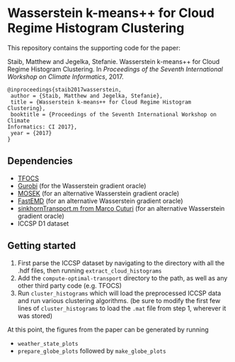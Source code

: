 # Wasserstein k-means++ for Cloud Regime Histogram Clustering
This repository contains the supporting code for the paper:

Staib, Matthew and Jegelka, Stefanie. Wasserstein k-means++ for Cloud Regime Histogram Clustering. In _Proceedings of the Seventh International Workshop on Climate Informatics_, 2017.

```
@inproceedings{staib2017wasserstein,
 author = {Staib, Matthew and Jegelka, Stefanie},
 title = {Wasserstein k-means++ for Cloud Regime Histogram Clustering},
 booktitle = {Proceedings of the Seventh International Workshop on Climate
Informatics: CI 2017},
 year = {2017}
}
```

## Dependencies
* [TFOCS](https://github.com/cvxr/TFOCS)
* [Gurobi](https://www.gurobi.com/) (for the Wasserstein gradient oracle)
* [MOSEK](https://www.mosek.com/) (for an alternative Wasserstein gradient oracle)
* [FastEMD](http://www.ariel.ac.il/sites/ofirpele/FastEMD/code/) (for an alternative Wasserstein gradient oracle)
* [sinkhornTransport.m from Marco Cuturi](http://marcocuturi.net/SI.html) (for an alternative Wasserstein gradient oracle)
* ICCSP D1 dataset

## Getting started
1. First parse the ICCSP dataset by navigating to the directory with all the .hdf files, then running `extract_cloud_histograms`
2. Add the `compute-optimal-transport` directory to the path, as well as any other third party code (e.g. TFOCS)
3. Run `cluster_histograms` which will load the preprocessed ICCSP data and run various clustering algorithms. (be sure to modify the first few lines of `cluster_histograms` to load the `.mat` file from step 1, wherever it was stored)

At this point, the figures from the paper can be generated by running
* `weather_state_plots`
* `prepare_globe_plots` followed by `make_globe_plots`
